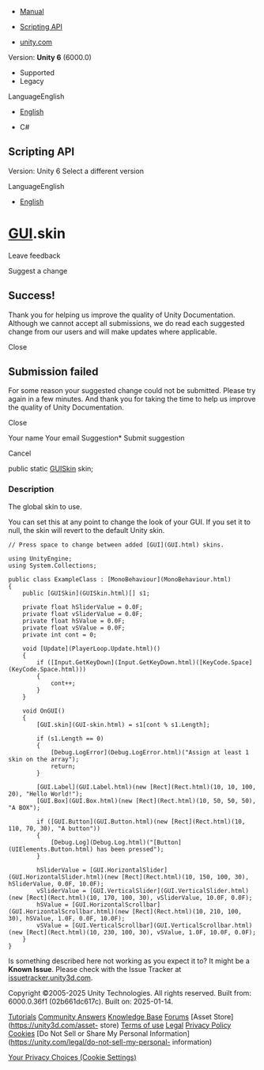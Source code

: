 [ ]()

  * [Manual](../Manual/index.html)
  * [Scripting API](../ScriptReference/index.html)

  * [unity.com](https://unity.com/)

Version: **Unity 6** (6000.0)

  * Supported
  * Legacy

LanguageEnglish

  * [English]()

  * C#

[ ](https://docs.unity3d.com)

## Scripting API

Version: Unity 6 Select a different version

LanguageEnglish

  * [English]()

#  [GUI](GUI.html).skin

Leave feedback

Suggest a change

## Success!

Thank you for helping us improve the quality of Unity Documentation. Although
we cannot accept all submissions, we do read each suggested change from our
users and will make updates where applicable.

Close

## Submission failed

For some reason your suggested change could not be submitted. Please <a>try
again</a> in a few minutes. And thank you for taking the time to help us
improve the quality of Unity Documentation.

Close

Your name Your email Suggestion* Submit suggestion

Cancel

[ ]()

public static [GUISkin](GUISkin.html) skin;

### Description

The global skin to use.

You can set this at any point to change the look of your GUI. If you set it to
null, the skin will revert to the default Unity skin.

    
    
    // Press space to change between added [GUI](GUI.html) skins.  
      
    using UnityEngine;
    using System.Collections;  
      
    public class ExampleClass : [MonoBehaviour](MonoBehaviour.html)
    {
        public [GUISkin](GUISkin.html)[] s1;  
      
        private float hSliderValue = 0.0F;
        private float vSliderValue = 0.0F;
        private float hSValue = 0.0F;
        private float vSValue = 0.0F;
        private int cont = 0;  
      
        void [Update](PlayerLoop.Update.html)()
        {
            if ([Input.GetKeyDown](Input.GetKeyDown.html)([KeyCode.Space](KeyCode.Space.html)))
            {
                cont++;
            }
        }  
      
        void OnGUI()
        {
            [GUI.skin](GUI-skin.html) = s1[cont % s1.Length];  
      
            if (s1.Length == 0)
            {
                [Debug.LogError](Debug.LogError.html)("Assign at least 1 skin on the array");
                return;
            }  
      
            [GUI.Label](GUI.Label.html)(new [Rect](Rect.html)(10, 10, 100, 20), "Hello World!");
            [GUI.Box](GUI.Box.html)(new [Rect](Rect.html)(10, 50, 50, 50), "A BOX");  
      
            if ([GUI.Button](GUI.Button.html)(new [Rect](Rect.html)(10, 110, 70, 30), "A button"))
            {
                [Debug.Log](Debug.Log.html)("[Button](UIElements.Button.html) has been pressed");
            }  
      
            hSliderValue = [GUI.HorizontalSlider](GUI.HorizontalSlider.html)(new [Rect](Rect.html)(10, 150, 100, 30), hSliderValue, 0.0F, 10.0F);
            vSliderValue = [GUI.VerticalSlider](GUI.VerticalSlider.html)(new [Rect](Rect.html)(10, 170, 100, 30), vSliderValue, 10.0F, 0.0F);
            hSValue = [GUI.HorizontalScrollbar](GUI.HorizontalScrollbar.html)(new [Rect](Rect.html)(10, 210, 100, 30), hSValue, 1.0F, 0.0F, 10.0F);
            vSValue = [GUI.VerticalScrollbar](GUI.VerticalScrollbar.html)(new [Rect](Rect.html)(10, 230, 100, 30), vSValue, 1.0F, 10.0F, 0.0F);
        }
    }
    

Is something described here not working as you expect it to? It might be a
**Known Issue**. Please check with the Issue Tracker at
[issuetracker.unity3d.com](https://issuetracker.unity3d.com).

Copyright ©2005-2025 Unity Technologies. All rights reserved. Built from:
6000.0.36f1 (02b661dc617c). Built on: 2025-01-14.

[Tutorials](https://unity3d.com/learn) [Community
Answers](https://answers.unity3d.com) [Knowledge
Base](https://support.unity3d.com/hc/en-us)
[Forums](https://forum.unity3d.com) [Asset Store](https://unity3d.com/asset-
store) [Terms of use](https://docs.unity3d.com/Manual/TermsOfUse.html)
[Legal](https://unity.com/legal) [Privacy
Policy](https://unity.com/legal/privacy-policy)
[Cookies](https://unity.com/legal/cookie-policy) [Do Not Sell or Share My
Personal Information](https://unity.com/legal/do-not-sell-my-personal-
information)

[Your Privacy Choices (Cookie Settings)](javascript:void\(0\);)

